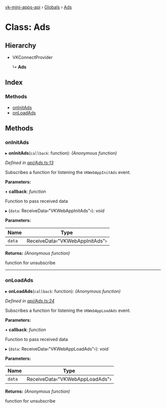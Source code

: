 [vk-mini-apps-api](../README.md) › [Globals](../globals.md) › [Ads](ads.md)

# Class: Ads

## Hierarchy

* VKConnectProvider

  ↳ **Ads**

## Index

### Methods

* [onInitAds](ads.md#oninitads)
* [onLoadAds](ads.md#onloadads)

## Methods

###  onInitAds

▸ **onInitAds**(`callback`: function): *(Anonymous function)*

*Defined in [api/Ads.ts:13](https://github.com/VKCOM/vk-mini-apps-api/blob/434adad/src/api/Ads.ts#L13)*

Subscribes a function for listening the `VKWebAppInitAds` event.

**Parameters:**

▪ **callback**: *function*

Function to pass received data

▸ (`data`: ReceiveData‹"VKWebAppInitAds"›): *void*

**Parameters:**

Name | Type |
------ | ------ |
`data` | ReceiveData‹"VKWebAppInitAds"› |

**Returns:** *(Anonymous function)*

function for unsubscribe

___

###  onLoadAds

▸ **onLoadAds**(`callback`: function): *(Anonymous function)*

*Defined in [api/Ads.ts:24](https://github.com/VKCOM/vk-mini-apps-api/blob/434adad/src/api/Ads.ts#L24)*

Subscribes a function for listening the `VKWebAppLoadAds` event.

**Parameters:**

▪ **callback**: *function*

Function to pass received data

▸ (`data`: ReceiveData‹"VKWebAppLoadAds"›): *void*

**Parameters:**

Name | Type |
------ | ------ |
`data` | ReceiveData‹"VKWebAppLoadAds"› |

**Returns:** *(Anonymous function)*

function for unsubscribe
